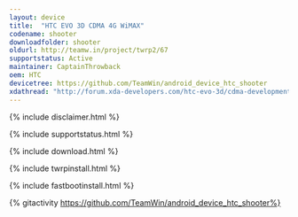 ```yaml
---
layout: device
title:  "HTC EVO 3D CDMA 4G WiMAX"
codename: shooter
downloadfolder: shooter
oldurl: http://teamw.in/project/twrp2/67
supportstatus: Active
maintainer: CaptainThrowback
oem: HTC
devicetree: https://github.com/TeamWin/android_device_htc_shooter
xdathread: "http://forum.xda-developers.com/htc-evo-3d/cdma-development/recovery-twrp-touch-recovery-selinux-t3063642"
---
```


{% include disclaimer.html %}

{% include supportstatus.html %}

{% include download.html %}

{% include twrpinstall.html %}

{% include fastbootinstall.html %}

{% gitactivity  https://github.com/TeamWin/android_device_htc_shooter%}
